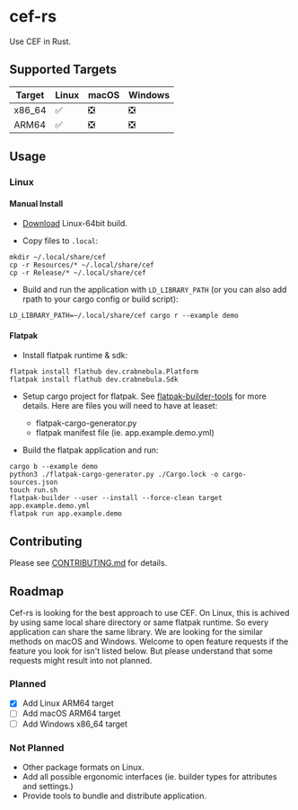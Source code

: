 # cef-rs

Use CEF in Rust.

## Supported Targets

| Target | Linux | macOS | Windows |
| ------ | ----- | ----- | ------- |
| x86_64 | ✅    | ❎     | ❎      |
| ARM64  | ✅    | ❎     | ❎      |

## Usage

### Linux

#### Manual Install

- [Download](https://cef-builds.spotifycdn.com/index.html#linux64) Linux-64bit build.

- Copy files to `.local`:

```shell
mkdir ~/.local/share/cef
cp -r Resources/* ~/.local/share/cef
cp -r Release/* ~/.local/share/cef
```

- Build and run the application with `LD_LIBRARY_PATH` (or you can also add rpath to your cargo config or build script):

```shell
LD_LIBRARY_PATH=~/.local/share/cef cargo r --example demo
```

#### Flatpak

- Install flatpak runtime & sdk:

```shell
flatpak install flathub dev.crabnebula.Platform
flatpak install flathub dev.crabnebula.Sdk
```

- Setup cargo project for flatpak. See [flatpak-builder-tools](https://github.com/flatpak/flatpak-builder-tools/blob/master/cargo/README.md) for more details. Here are files you will need to have at leaset:
  - flatpak-cargo-generator.py
  - flatpak manifest file (ie. app.example.demo.yml)

- Build the flatpak application and run:

```shell
cargo b --example demo
python3 ./flatpak-cargo-generator.py ./Cargo.lock -o cargo-sources.json
touch run.sh
flatpak-builder --user --install --force-clean target app.example.demo.yml
flatpak run app.example.demo
```

## Contributing

Please see [CONTRIBUTING.md](CONTRIBUTING.md) for details.

## Roadmap

Cef-rs is looking for the best approach to use CEF. On Linux, this is achived by using same local share directory or same flatpak runtime.
So every application can share the same library. We are looking for the similar methods on macOS and Windows.
Welcome to open feature requests if the feature you look for isn't listed below.
But please understand that some requests might result into not planned.

### Planned

- [x] Add Linux ARM64 target
- [ ] Add macOS ARM64 target
- [ ] Add Windows x86_64 target

### Not Planned

- Other package formats on Linux.
- Add all possible ergonomic interfaces (ie. builder types for attributes and settings.)
- Provide tools to bundle and distribute application.

